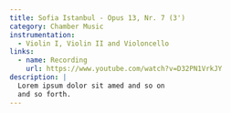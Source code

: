 ```yaml
---
title: Sofia Istanbul - Opus 13, Nr. 7 (3')
category: Chamber Music
instrumentation:
  - Violin I, Violin II and Violoncello
links:
  - name: Recording
    url: https://www.youtube.com/watch?v=D32PN1VrkJY
description: |
  Lorem ipsum dolor sit amed and so on
  and so forth.
---
```

